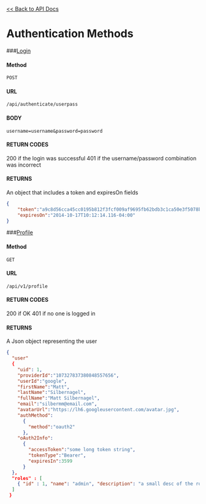 [<< Back to API Docs](API.md)

# Authentication Methods

###[Login](#login)

#### Method
`POST`

#### URL
`/api/authenticate/userpass`

#### BODY
`username=username&password=password`

#### RETURN CODES
200 if the login was successful
401 if the username/password combination was incorrect

#### RETURNS
An object that includes a token and expiresOn fields

```json
{
	"token":"a9c8d56cca45cc0195b812f3fcf009af9695fb62bdb3c1ca50e3f5078bbe67d167f90ee1958fe9c13c4c27b32c35cceb722e5e3704e3f607f3f829d1fc004cddb8c2b7ea74be7745217b3c80de0f6362e067a1b973645cf0ed7d7ccc85167a6c739e85f487efcd7e3b38812679c6c862f7f7073b953e7b81a1a448622fd400c2",
	"expiresOn":"2014-10-17T10:12:14.116-04:00"
}
```

###[Profile](#profile)

#### Method
`GET`

#### URL
`/api/v1/profile`

#### RETURN CODES
200 if OK
401 if no one is logged in

#### RETURNS
A Json object representing the user
```json
{
  "user" 
  {
    "uid": 1,
    "providerId":"107327837380848557656",
    "userId":"google",
    "firstName":"Matt",
    "lastName":"Silbernagel",
    "fullName":"Matt Silbernagel",
    "email":"silbermm@email.com",
    "avatarUrl":"https://lh6.googleusercontent.com/avatar.jpg",
    "authMethod":
      {
        "method":"oauth2"
      },
    "oAuth2Info":
      {
        "accessToken":"some long token string",
        "tokenType":"Bearer",
        "expiresIn":3599
      }
  },
  "roles" : [
    { "id" : 1, "name": "admin", "description": "a small desc of the role" }
  ]
 }
```
